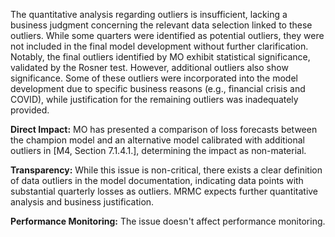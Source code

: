 The quantitative analysis regarding outliers is insufficient, lacking a business judgment concerning the relevant data selection linked to these outliers. While some quarters were identified as potential outliers, they were not included in the final model development without further clarification. Notably, the final outliers identified by MO exhibit statistical significance, validated by the Rosner test. However, additional outliers also show significance. Some of these outliers were incorporated into the model development due to specific business reasons (e.g., financial crisis and COVID), while justification for the remaining outliers was inadequately provided.

**Direct Impact:** MO has presented a comparison of loss forecasts between the champion model and an alternative model calibrated with additional outliers in [M4, Section 7.1.4.1.], determining the impact as non-material.

**Transparency:** While this issue is non-critical, there exists a clear definition of data outliers in the model documentation, indicating data points with substantial quarterly losses as outliers. MRMC expects further quantitative analysis and business justification.

**Performance Monitoring:** The issue doesn't affect performance monitoring.
